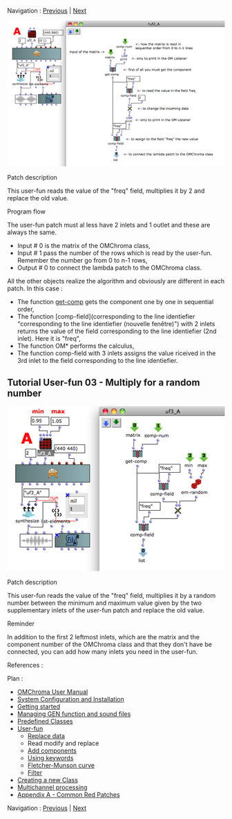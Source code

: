 
Navigation : [Previous](01-Replace_data "page
précédente\(Replace data\)") | [Next](03-Add_components "page
suivante\(Add components\)")

[![](../res/uf2_a_1.png)](../res/uf2_a.png "Cliquez pour agrandir")

Patch description

This user-fun reads the value of the "freq" field, multiplies it by 2 and
replace the old value.

Program flow

The user-fun patch must al less have 2 inlets and 1 outlet and these are
always the same.

  * Input # 0 is the matrix of the OMChroma class,
  * Input # 1 pass the number of the rows which is read by the user-fun. Remember the number go from 0 to n-1 rows,
  * Output # 0 to connect the lambda patch to the OMChroma class.

All the other objects realize the algorithm and obviously are different in
each patch. In this case :

  * The function [get-comp](http://support-old.ircam.fr/forum-ol-doc/om/om6-manual/co/ArrayTools "http://support-old.ircam.fr/forum-ol-doc/om/om6-manual/co/ArrayTools \(nouvelle fenêtre\)") gets the component one by one in sequential order,
  * The function [comp-field](corresponding to the line identiefier "corresponding to the line identiefier \(nouvelle fenêtre\)") with 2 inlets returns the value of the field corresponding to the line identiefier (2nd inlet). Here it is "freq",
  * The function OM* performs the calculus,
  * The function comp-field with 3 inlets assigns the value riceived in the 3rd inlet to the field corresponding to the line identiefier. 

## Tutorial User-fun 03 - Multiply for a random number

![](../res/uf3_a.png)

Patch description

This user-fun reads the value of the "freq" field, multiplies it by a random
number between the minimum and maximum value given by the two supplementary
inlets of the user-fun patch and replace the old value.

Reminder

In addition to the first 2 leftmost inlets, which are the matrix and the
component number of the OMChroma class and that they don't have be connected,
you can add how many inlets you need in the user-fun.

References :

Plan :

  * [OMChroma User Manual](OMChroma)
  * [System Configuration and Installation](Installation)
  * [Getting started](Getting_Started)
  * [Managing GEN function and sound files](Managing_GEN_function_and_sound_files)
  * [Predefined Classes](Predefined_classes)
  * [User-fun](User-fun)
    * [Replace data](01-Replace_data)
    * Read modify and replace
    * [Add components](03-Add_components)
    * [Using keywords](04-Using_keywords)
    * [Fletcher-Munson curve](05-Fletcher-Munson_curve)
    * [Filter](06-Filter)
  * [Creating a new Class](Creating_a_new_Class)
  * [Multichannel processing](06-Multichannel_processing)
  * [Appendix A - Common Red Patches](A-Appendix-A_Common_red_patches)

Navigation : [Previous](01-Replace_data "page
précédente\(Replace data\)") | [Next](03-Add_components "page
suivante\(Add components\)")

